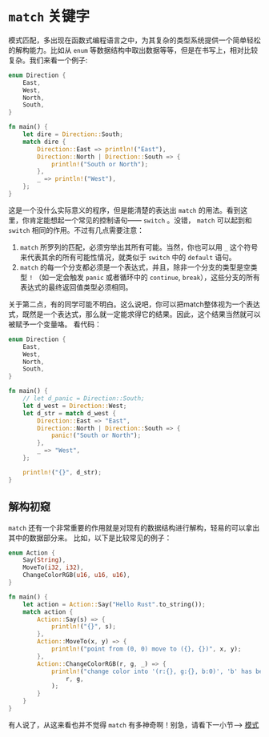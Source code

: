 # `match` 关键字

模式匹配，多出现在函数式编程语言之中，为其复杂的类型系统提供一个简单轻松的解构能力。比如从 `enum` 等数据结构中取出数据等等，但是在书写上，相对比较复杂。我们来看一个例子:

```rust
enum Direction {
    East,
    West,
    North,
    South,
}

fn main() {
    let dire = Direction::South;
    match dire {
        Direction::East => println!("East"),
        Direction::North | Direction::South => {
            println!("South or North");
        },
        _ => println!("West"),
    };
}
```

这是一个没什么实际意义的程序，但是能清楚的表达出 `match` 的用法。看到这里，你肯定能想起一个常见的控制语句—— `switch` 。没错， `match` 可以起到和 `switch` 相同的作用。不过有几点需要注意：

1. `match` 所罗列的匹配，必须穷举出其所有可能。当然，你也可以用 `_` 这个符号来代表其余的所有可能性情况，就类似于 `switch` 中的 `default` 语句。
2. `match` 的每一个分支都必须是一个表达式，并且，除非一个分支的类型是空类型 `!` （如一定会触发 `panic` 或者循环中的 `continue`, `break`），这些分支的所有表达式的最终返回值类型必须相同。

关于第二点，有的同学可能不明白。这么说吧，你可以把match整体视为一个表达式，既然是一个表达式，那么就一定能求得它的结果。因此，这个结果当然就可以被赋予一个变量咯。
看代码：

```rust
enum Direction {
    East,
    West,
    North,
    South,
}

fn main() {
    // let d_panic = Direction::South;
    let d_west = Direction::West;
    let d_str = match d_west {
        Direction::East => "East",
        Direction::North | Direction::South => {
            panic!("South or North");
        },
        _ => "West",
    };

    println!("{}", d_str);
}
```

## 解构初窥

`match` 还有一个非常重要的作用就是对现有的数据结构进行解构，轻易的可以拿出其中的数据部分来。
比如，以下是比较常见的例子：

```rust
enum Action {
    Say(String),
    MoveTo(i32, i32),
    ChangeColorRGB(u16, u16, u16),
}

fn main() {
    let action = Action::Say("Hello Rust".to_string());
    match action {
        Action::Say(s) => {
            println!("{}", s);
        },
        Action::MoveTo(x, y) => {
            println!("point from (0, 0) move to ({}, {})", x, y);
        },
        Action::ChangeColorRGB(r, g, _) => {
            println!("change color into '(r:{}, g:{}, b:0)', 'b' has been ignored",
                r, g,
            );
        }
    }
}
```

有人说了，从这来看也并不觉得 `match` 有多神奇啊！别急，请看下一小节——> [模式](pattern.md)
